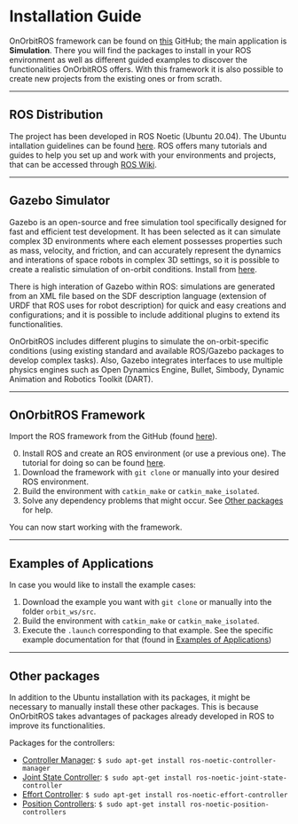# Installation Guide

OnOrbitROS framework can be found on [this](https://github.com/OnOrbitROS) GitHub; the main application is **Simulation**. There you will find the packages to install in your ROS environment as well as different guided examples to discover the functionalities OnOrbitROS offers. With this framework it is also possible to create new projects from the existing ones or from scrath.

---

## ROS Distribution
The project has been developed in ROS Noetic (Ubuntu 20.04). The Ubuntu intallation guidelines can be found [here](https://wiki.ros.org/noetic/Installation/Ubuntu). ROS offers many tutorials and guides to help you set up and work with your environments and projects, that can be accessed through [ROS Wiki](https://wiki.ros.org/).

---

## Gazebo Simulator

Gazebo is an open-source and free simulation tool specifically designed for fast and efficient test development. It has been selected as it can simulate complex 3D environments where each element possesses properties such as mass, velocity, and friction, and can accurately represent the dynamics and interations of space robots in complex 3D settings, so it is possible to create a realistic simulation of on-orbit conditions. Install from [here](https://classic.gazebosim.org/tutorials?tut=install_ubuntu).

There is high interation of Gazebo within ROS: simulations are generated from an XML file based on the SDF description language (extension of URDF that ROS uses for robot description) for quick and easy creations and configurations; and it is possible to include additional plugins to extend its functionalities. 

OnOrbitROS includes different plugins to simulate the on-orbit-specific conditions (using existing standard and available ROS/Gazebo packages to develop complex tasks). Also, Gazebo integrates interfaces to use multiple physics engines such as Open Dynamics Engine, Bullet, Simbody, Dynamic Animation and Robotics Toolkit (DART).

---

## OnOrbitROS Framework
Import the ROS framework from the GitHub (found [here](https://github.com/OnOrbitROS)). 

0. Install ROS and create an ROS environment (or use a previous one). The tutorial for doing so can be found [here](https://wiki.ros.org/ROS/Tutorials/InstallingandConfiguringROSEnvironment).
1. Download the framework with `git clone` or manually into your desired ROS environment.
2. Build the environment with `catkin_make` or `catkin_make_isolated`.
3. Solve any dependency problems that might occur. See [Other packages](#other-packages) for help.

You can now start working with the framework. 

---

## Examples of Applications
In case you would like to install the example cases: 

1. Download the example you want with `git clone` or manually into the folder `orbit_ws/src`.
2. Build the environment with `catkin_make` or `catkin_make_isolated`.
3. Execute the `.launch` corresponding to that example. See the specific example documentation for that (found in [Examples of Applications](examples.md))

---

## Other packages
In addition to the Ubuntu installation with its packages, it might be necessary to manually install these other packages. This is because OnOrbitROS takes advantages of packages already developed in ROS to improve its functionalities.

Packages for the controllers:

- [Controller Manager](https://wiki.ros.org/controller_manager): `$ sudo apt-get install ros-noetic-controller-manager`
- [Joint State Controller](https://wiki.ros.org/joint_state_controller):    `$ sudo apt-get install ros-noetic-joint-state-controller`
- [Effort Controller](https://wiki.ros.org/effort_controllers): `$ sudo apt-get install ros-noetic-effort-controller`
- [Position Controllers](https://wiki.ros.org/position_controllers):    `$ sudo apt-get install ros-noetic-position-controllers`  


